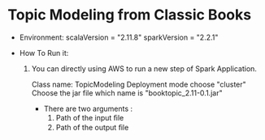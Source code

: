 # Topic Modeling from Classic Books

* Environment:
  scalaVersion = "2.11.8"
  sparkVersion = "2.2.1"

* How To Run it:

  1. You can directly using AWS to run a new step of Spark Application. 

     Class name: TopicModeling
     Deployment mode choose "cluster"
     Choose the jar file which name is "booktopic_2.11-0.1.jar"

     * There are two arguments : 
       1. Path of the input ﬁle
       2. Path of the output ﬁle
